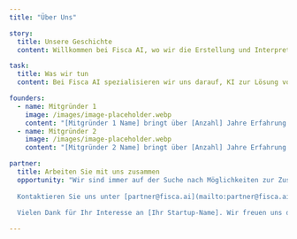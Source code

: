 ```yaml
---
title: "Über Uns"

story:
  title: Unsere Geschichte
  content: Willkommen bei Fisca AI, wo wir die Erstellung und Interpretation von medizinischen Abrechnungen mit KI erleichtern. Gegründet im Jahr 2024 begann unsere Reise, als...

task:
  title: Was wir tun
  content: Bei Fisca AI spezialisieren wir uns darauf, KI zur Lösung von medizinischen Abrechnungsproblemen einzusetzen, um Zeit zu sparen und Ärzten zu ermöglichen, sich auf die Patienten statt auf die Abrechnung zu konzentrieren. Unser Ziel ist es, die Genauigkeit und den Aufwand bei der Erstellung, Validierung oder dem Verständnis von medizinischen Rechnungen zu verbessern. Wir sind verpflichtet...

founders:
  - name: Mitgründer 1
    image: /images/image-placeholder.webp
    content: "[Mitgründer 1 Name] bringt über [Anzahl] Jahre Erfahrung in [Bereich oder Branche] mit. Bevor [Ihr Startup-Name] gegründet wurde, arbeitete [er/sie] bei [frühere bemerkenswerte Position oder Errungenschaft]. [Er/Sie] hat einen [Abschluss] in [Fachrichtung] von [Universität]. In seiner/ihrer Freizeit genießt [er/sie] [Hobby oder Interesse]."
  - name: Mitgründer 2
    image: /images/image-placeholder.webp
    content: "[Mitgründer 2 Name] bringt über [Anzahl] Jahre Erfahrung in [Bereich oder Branche] mit. Bevor [Ihr Startup-Name] gegründet wurde, arbeitete [er/sie] bei [frühere bemerkenswerte Position oder Errungenschaft]. [Er/Sie] hat einen [Abschluss] in [Fachrichtung] von [Universität]. In seiner/ihrer Freizeit genießt [er/sie] [Hobby oder Interesse]."

partner:
  title: Arbeiten Sie mit uns zusammen
  opportunity: "Wir sind immer auf der Suche nach Möglichkeiten zur Zusammenarbeit und zum Wachstum mit anderen, die unsere Vision teilen. Wenn Sie interessiert sind, mit uns zusammenzuarbeiten oder mehr darüber erfahren möchten, was wir gemeinsam erreichen können, zögern Sie bitte nicht, uns zu kontaktieren.
  
  Kontaktieren Sie uns unter [partner@fisca.ai](mailto:partner@fisca.ai) oder besuchen Sie unsere [Kontaktseite](http://fisca.ai/contact).
  
  Vielen Dank für Ihr Interesse an [Ihr Startup-Name]. Wir freuen uns darauf, neue Möglichkeiten gemeinsam zu erkunden!"

---
```

